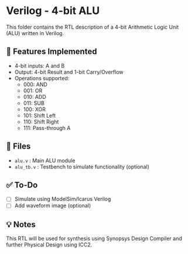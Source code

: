 # Verilog - 4-bit ALU

This folder contains the RTL description of a 4-bit Arithmetic Logic Unit (ALU) written in Verilog.

## 📌 Features Implemented
- 4-bit inputs: A and B
- Output: 4-bit Result and 1-bit Carry/Overflow
- Operations supported:
  - 000: AND
  - 001: OR
  - 010: ADD
  - 011: SUB
  - 100: XOR
  - 101: Shift Left
  - 110: Shift Right
  - 111: Pass-through A

## 📂 Files
- `alu.v` : Main ALU module
- `alu_tb.v` : Testbench to simulate functionality (optional)

## ✅ To-Do
- [ ] Simulate using ModelSim/Icarus Verilog
- [ ] Add waveform image (optional)

## 💡 Notes
This RTL will be used for synthesis using Synopsys Design Compiler and further Physical Design using ICC2.
